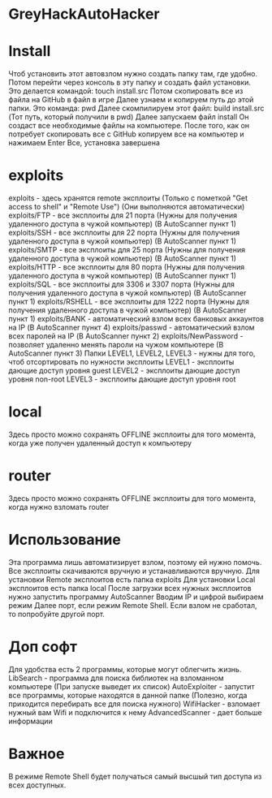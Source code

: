 # GreyHackAutoHacker
# Install
Чтоб установить этот автовзлом нужно создать папку там, где удобно.
Потом перейти через консоль в эту папку и создать файл установки.
Это делается командой:
touch install.src
Потом скопировать все из файла на GitHub в файл в игре
Далее узнаем и копируем путь до этой папки.
Это команда:
pwd
Далее скомпилируем этот файл:
build install.src (Тот путь, который получили в pwd)
Далее запускаем файл install
Он создаст все необходимые файлы на компьютере.
После того, как он потребует скопировать все с GitHub
копируем все на компьютер и нажимаем Enter
Все, установка завершена
# exploits
exploits - здесь хранятся remote эксплоиты (Только с пометкой "Get access to shell" и "Remote Use") (Они выполняются автоматически)
exploits/FTP - все эксплоиты для 21 порта (Нужны для получения удаленного доступа в чужой компьютер) (В AutoScanner пункт 1)
exploits/SSH - все эксплоиты для 22 порта (Нужны для получения удаленного доступа в чужой компьютер) (В AutoScanner пункт 1)
exploits/SMTP - все эксплоиты для 25 порта  (Нужны для получения удаленного доступа в чужой компьютер) (В AutoScanner пункт 1)
exploits/HTTP - все эксплоиты для 80 порта  (Нужны для получения удаленного доступа в чужой компьютер) (В AutoScanner пункт 1)
exploits/SQL - все эксплоиты для 3306 и 3307 порта  (Нужны для получения удаленного доступа в чужой компьютер) (В AutoScanner пункт 1)
exploits/RSHELL - все эксплоиты для 1222 порта  (Нужны для получения удаленного доступа в чужой компьютер) (В AutoScanner пункт 1)
exploits/BANK - автоматический взлом всех банковых аккаунтов на IP (В AutoScanner пункт 4)
exploits/passwd - автоматический взлом всех паролей на IP (В AutoScanner пункт 2)
exploits/NewPassword - позволяет удаленно менять пароли на чужом компьютере (В AutoScanner пункт 3)
Папки LEVEL1, LEVEL2, LEVEL3 - нужны для того, чтоб отсортировать по нужности эксплоиты
LEVEL1 - эксплоиты дающие доступ уровня guest 
LEVEL2 - эксплоиты дающие доступ уровня non-root
LEVEL3 - эксплоиты дающие доступ уровня root
# local
Здесь просто можно сохранять OFFLINE эксплоиты для того момента, когда уже получен удаленный доступ к компьютеру
# router
Здесь просто можно сохранять OFFLINE эксплоиты для того момента, когда нужно взломать router
# Использование
Эта программа лишь автоматизирует взлом, поэтому ей нужно помочь.
Все эксплоиты скачиваются вручную и устанавливаются вручную.
Для установки Remote эксплоитов есть папка exploits
Для установки Local эксплоитов есть папка local
После загрузки всех нужных эксплоитов нужно запустить программу AutoScanner
Вводим IP и цифрой выбираем режим
Далее порт, если режим Remote Shell.
Если взлом не сработал, то попробуйте другой порт.
# Доп софт
Для удобства есть 2 программы, которые могут облегчить жизнь.
LibSearch - программа для поиска библиотек на взломанном компьютере (При запуске выведет их список)
AutoExploiter - запустит все программы, которые находятся в данной папке (Полезно, когда приходится перебирать все для поиска нужного)
WifiHacker - взломает нужный вам Wifi и подключится к нему
AdvancedScanner - дает больше информации
# Важное
В режиме Remote Shell будет получаться самый высшый тип доступа из всех доступных.
